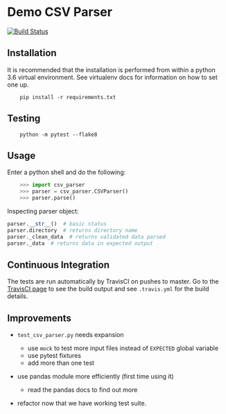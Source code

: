 # Demo CSV Parser

[![Build Status](https://travis-ci.org/zsoobhan/csv_demo.svg?branch=master)](https://travis-ci.org/zsoobhan/csv_demo)

## Installation

It is recommended that the installation is performed from within a python 3.6
virtual environment. See virtualenv docs for information on how to set one up.

```shell
    pip install -r requirements.txt
```

## Testing

```shell
    python -m pytest --flake8
```

## Usage

Enter a python shell and do the following:

```python
    >>> import csv_parser
    >>> parser = csv_parser.CSVParser()
    >>> parser.parse()
```

Inspecting parser object:

```python
parser.__str__()  # basic status
parser.directory  # returns directory name
parser._clean_data  # returns validated data parsed
parser._data  # returns data in expected output
```

## Continuous Integration

The tests are run automatically by TravisCI on pushes to master.
Go to the [TravisCI page](https://travis-ci.org/zsoobhan/csv_demo/) to see the 
build output and see `.travis.yml` for the build details.

## Improvements

* `test_csv_parser.py` needs expansion
  - use `mock` to test more input files instead of  `EXPECTED` global variable
  - use pytest fixtures
  - add more than one test

* use pandas module more efficiently (first time using it)
  - read the pandas docs to find out more

* refactor now that we have working test suite.
